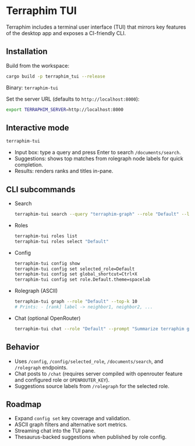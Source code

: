 # Terraphim TUI

Terraphim includes a terminal user interface (TUI) that mirrors key features of the desktop app and exposes a CI-friendly CLI.

## Installation

Build from the workspace:

```bash
cargo build -p terraphim_tui --release
```

Binary: `terraphim-tui`

Set the server URL (defaults to `http://localhost:8000`):

```bash
export TERRAPHIM_SERVER=http://localhost:8000
```

## Interactive mode

```bash
terraphim-tui
```

- Input box: type a query and press Enter to search `/documents/search`.
- Suggestions: shows top matches from rolegraph node labels for quick completion.
- Results: renders ranks and titles in-pane.

## CLI subcommands

- Search
  ```bash
  terraphim-tui search --query "terraphim-graph" --role "Default" --limit 10
  ```
- Roles
  ```bash
  terraphim-tui roles list
  terraphim-tui roles select "Default"
  ```
- Config
  ```bash
  terraphim-tui config show
  terraphim-tui config set selected_role=Default
  terraphim-tui config set global_shortcut=Ctrl+X
  terraphim-tui config set role.Default.theme=spacelab
  ```
- Rolegraph (ASCII)
  ```bash
  terraphim-tui graph --role "Default" --top-k 10
  # Prints: - [rank] label -> neighbor1, neighbor2, ...
  ```
- Chat (optional OpenRouter)
  ```bash
  terraphim-tui chat --role "Default" --prompt "Summarize terraphim graph" --model anthropic/claude-3-sonnet
  ```

## Behavior

- Uses `/config`, `/config/selected_role`, `/documents/search`, and `/rolegraph` endpoints.
- Chat posts to `/chat` (requires server compiled with openrouter feature and configured role or `OPENROUTER_KEY`).
- Suggestions source labels from `/rolegraph` for the selected role.

## Roadmap

- Expand `config set` key coverage and validation.
- ASCII graph filters and alternative sort metrics.
- Streaming chat into the TUI pane.
- Thesaurus-backed suggestions when published by role config.
